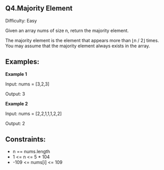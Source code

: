 **Q4.Majority Element**
-
Difficulty: Easy

Given an array nums of size n, return the majority element.

The majority element is the element that appears more than ⌊n / 2⌋ times. You may assume that the majority element always exists in the array.

Examples:
-
**Example 1**

Input: nums = [3,2,3]

Output: 3



**Example 2**

Input: nums = [2,2,1,1,1,2,2]

Output: 2




Constraints:
-
- n == nums.length
- 1 <= n <= 5 * 104
- -109 <= nums[i] <= 109

